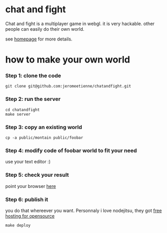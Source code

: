 chat and fight
==============

Chat and fight is a multiplayer game in webgl.
it is very hackable. other people can easily do their own world.

see [homepage](http://jetienne.chatandfight.jit.su/) for more details.


# how to make your own world

### Step 1: clone the code

```
git clone git@github.com:jeromeetienne/chatandfight.git
```

### Step 2: run the server

```
cd chatandfight
make server
```

### Step 3: copy an existing world

```
cp -a public/montain public/foobar
```

### Step 4: modify code of foobar world to fit your need

use your text editor :)

### Step 5: check your result

point your browser [here](http://127.0.0.1:8000/foobar)

### Step 6: publish it

you do that whereever you want. Personnaly i love nodejitsu, they got 
[free hosting for opensource](http://opensource.nodejitsu.com/)

```
make deploy
```